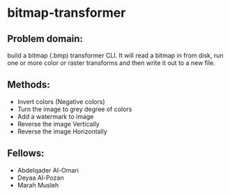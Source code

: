 # bitmap-transformer

## Problem domain:

build a bitmap (.bmp) transformer CLI. It will read a bitmap in from disk, run one or more color or raster transforms and then write it out to a new file.

## Methods:

- Invert colors (Negative colors)
- Turn the image to grey degree of colors
- Add a watermark to image
- Reverse the image Vertically
- Reverse the image Horizontally

## Fellows:

- Abdelqader Al-Omari
- Deyaa Al-Pozan
- Marah Musleh
